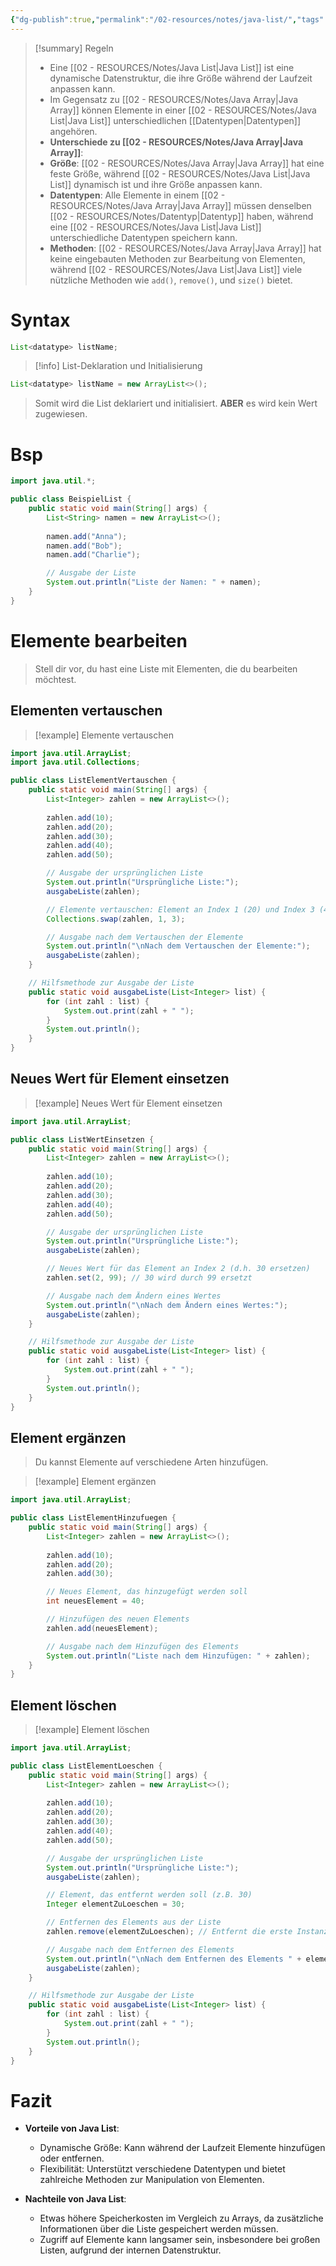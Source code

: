 ```yaml
---
{"dg-publish":true,"permalink":"/02-resources/notes/java-list/","tags":["code/java"],"noteIcon":"","updated":"2025-09-05T10:12:30.000+02:00"}
---
```


>[!summary] Regeln
>- Eine [[02 - RESOURCES/Notes/Java List\|Java List]] ist eine dynamische Datenstruktur, die ihre Größe während der Laufzeit anpassen kann.
>- Im Gegensatz zu [[02 - RESOURCES/Notes/Java Array\|Java Array]] können Elemente in einer [[02 - RESOURCES/Notes/Java List\|Java List]] unterschiedlichen [[Datentypen\|Datentypen]] angehören.
>- **Unterschiede zu [[02 - RESOURCES/Notes/Java Array\|Java Array]]**:
>  - **Größe**: [[02 - RESOURCES/Notes/Java Array\|Java Array]] hat eine feste Größe, während [[02 - RESOURCES/Notes/Java List\|Java List]] dynamisch ist und ihre Größe anpassen kann.
>  - **Datentypen**: Alle Elemente in einem [[02 - RESOURCES/Notes/Java Array\|Java Array]] müssen denselben [[02 - RESOURCES/Notes/Datentyp\|Datentyp]] haben, während eine [[02 - RESOURCES/Notes/Java List\|Java List]] unterschiedliche Datentypen speichern kann.
>  - **Methoden**: [[02 - RESOURCES/Notes/Java Array\|Java Array]] hat keine eingebauten Methoden zur Bearbeitung von Elementen, während [[02 - RESOURCES/Notes/Java List\|Java List]] viele nützliche Methoden wie `add()`, `remove()`, und `size()` bietet.

# Syntax
```java
List<datatype> listName;
```

>[!info] List-Deklaration und Initialisierung
```java
List<datatype> listName = new ArrayList<>();
```
>Somit wird die List deklariert und initialisiert. **ABER** es wird kein Wert zugewiesen.

# Bsp

```java
import java.util.*;

public class BeispielList {
    public static void main(String[] args) {
        List<String> namen = new ArrayList<>();
        
        namen.add("Anna");
        namen.add("Bob");
        namen.add("Charlie");

        // Ausgabe der Liste
        System.out.println("Liste der Namen: " + namen);
    }
}
```

# Elemente bearbeiten
>Stell dir vor, du hast eine Liste mit Elementen, die du bearbeiten möchtest.

## Elementen vertauschen
>[!example] Elemente vertauschen
```java
import java.util.ArrayList;
import java.util.Collections;

public class ListElementVertauschen {
    public static void main(String[] args) {
        List<Integer> zahlen = new ArrayList<>();
        
        zahlen.add(10);
        zahlen.add(20);
        zahlen.add(30);
        zahlen.add(40);
        zahlen.add(50);

        // Ausgabe der ursprünglichen Liste
        System.out.println("Ursprüngliche Liste:");
        ausgabeListe(zahlen);

        // Elemente vertauschen: Element an Index 1 (20) und Index 3 (40) vertauschen
        Collections.swap(zahlen, 1, 3);

        // Ausgabe nach dem Vertauschen der Elemente
        System.out.println("\nNach dem Vertauschen der Elemente:");
        ausgabeListe(zahlen);
    }

    // Hilfsmethode zur Ausgabe der Liste
    public static void ausgabeListe(List<Integer> list) {
        for (int zahl : list) {
            System.out.print(zahl + " ");
        }
        System.out.println();
    }
}
```

## Neues Wert für Element einsetzen
>[!example] Neues Wert für Element einsetzen
```java
import java.util.ArrayList;

public class ListWertEinsetzen {
    public static void main(String[] args) {
        List<Integer> zahlen = new ArrayList<>();
        
        zahlen.add(10);
        zahlen.add(20);
        zahlen.add(30);
        zahlen.add(40);
        zahlen.add(50);

        // Ausgabe der ursprünglichen Liste
        System.out.println("Ursprüngliche Liste:");
        ausgabeListe(zahlen);

        // Neues Wert für das Element an Index 2 (d.h. 30 ersetzen)
        zahlen.set(2, 99); // 30 wird durch 99 ersetzt

        // Ausgabe nach dem Ändern eines Wertes
        System.out.println("\nNach dem Ändern eines Wertes:");
        ausgabeListe(zahlen);
    }

    // Hilfsmethode zur Ausgabe der Liste
    public static void ausgabeListe(List<Integer> list) {
        for (int zahl : list) {
            System.out.print(zahl + " ");
        }
        System.out.println();
    }
}
```

## Element ergänzen
>Du kannst Elemente auf verschiedene Arten hinzufügen.

>[!example] Element ergänzen
```java
import java.util.ArrayList;

public class ListElementHinzufuegen {
    public static void main(String[] args) {
        List<Integer> zahlen = new ArrayList<>();
        
        zahlen.add(10);
        zahlen.add(20);
        zahlen.add(30);

        // Neues Element, das hinzugefügt werden soll
        int neuesElement = 40;

        // Hinzufügen des neuen Elements
        zahlen.add(neuesElement);

        // Ausgabe nach dem Hinzufügen des Elements
        System.out.println("Liste nach dem Hinzufügen: " + zahlen);
    }
}
```

## Element löschen
>[!example] Element löschen
```java
import java.util.ArrayList;

public class ListElementLoeschen {
    public static void main(String[] args) {
        List<Integer> zahlen = new ArrayList<>();
        
        zahlen.add(10);
        zahlen.add(20);
        zahlen.add(30);
        zahlen.add(40);
        zahlen.add(50);

        // Ausgabe der ursprünglichen Liste
        System.out.println("Ursprüngliche Liste:");
        ausgabeListe(zahlen);

        // Element, das entfernt werden soll (z.B. 30)
        Integer elementZuLoeschen = 30;

        // Entfernen des Elements aus der Liste
        zahlen.remove(elementZuLoeschen); // Entfernt die erste Instanz des Wertes 30

        // Ausgabe nach dem Entfernen des Elements
        System.out.println("\nNach dem Entfernen des Elements " + elementZuLoeschen + ":");
        ausgabeListe(zahlen);
    }

    // Hilfsmethode zur Ausgabe der Liste
    public static void ausgabeListe(List<Integer> list) {
        for (int zahl : list) {
            System.out.print(zahl + " ");
        }
        System.out.println();
    }
}
```

# Fazit
- **Vorteile von Java List**:
  - Dynamische Größe: Kann während der Laufzeit Elemente hinzufügen oder entfernen.
  - Flexibilität: Unterstützt verschiedene Datentypen und bietet zahlreiche Methoden zur Manipulation von Elementen.

- **Nachteile von Java List**:
  - Etwas höhere Speicherkosten im Vergleich zu Arrays, da zusätzliche Informationen über die Liste gespeichert werden müssen.
  - Zugriff auf Elemente kann langsamer sein, insbesondere bei großen Listen, aufgrund der internen Datenstruktur.

